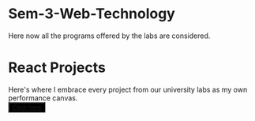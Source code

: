 # Sem-3-Web-Technology
Here now all the programs offered by the labs are considered.

# React Projects
Here's where I embrace every project from our university labs as my own performance canvas.
<br/>
<button style="background-color: black; color: white;"><a href="https://9kmscr.csb.app/">Click here</a></button>
